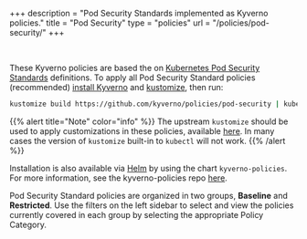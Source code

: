 +++
description = "Pod Security Standards implemented as Kyverno policies."
title = "Pod Security"
type = "policies"
url = "/policies/pod-security/"
+++

<br/>

These Kyverno policies are based the on [Kubernetes Pod Security Standards](https://kubernetes.io/docs/concepts/security/pod-security-standards/) definitions. To apply all Pod Security Standard policies (recommended) [install Kyverno](/docs/installation/) and [kustomize](https://kubectl.docs.kubernetes.io/installation/kustomize/binaries/), then run:

```sh
kustomize build https://github.com/kyverno/policies/pod-security | kubectl apply -f -
```

{{% alert title="Note" color="info" %}}
The upstream `kustomize` should be used to apply customizations in these policies, available [here](https://kubectl.docs.kubernetes.io/installation/kustomize/binaries/). In many cases the version of `kustomize` built-in to `kubectl` will not work.
{{% /alert %}}

Installation is also available via [Helm](/docs/installation/#install-kyverno-using-helm) by using the chart `kyverno-policies`. For more information, see the kyverno-policies repo [here](/policies/).

Pod Security Standard policies are organized in two groups, **Baseline** and **Restricted**. Use the filters on the left sidebar to select and view the policies currently covered in each group by selecting the appropriate Policy Category.
